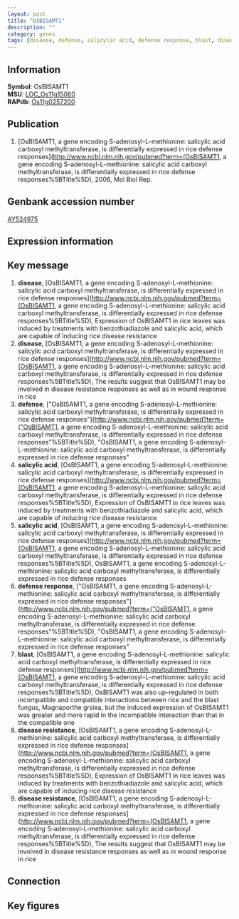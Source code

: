 ```yaml
---
layout: post
title: "OsBISAMT1"
description: ""
category: genes
tags: [disease, defense, salicylic acid, defense response, blast, disease resistance, Gene]
---
```


## Information
__Symbol__: OsBISAMT1  
__MSU__: [LOC_Os11g15060](http://rice.plantbiology.msu.edu/cgi-bin/ORF_infopage.cgi?orf=LOC_Os11g15060)  
__RAPdb__: [Os11g0257200](http://rapdb.dna.affrc.go.jp/viewer/gbrowse_details/irgsp1?name=Os11g0257200)  

## Publication
1. [OsBISAMT1, a gene encoding S-adenosyl-L-methionine: salicylic acid carboxyl methyltransferase, is differentially expressed in rice defense responses](http://www.ncbi.nlm.nih.gov/pubmed?term=(OsBISAMT1, a gene encoding S-adenosyl-L-methionine: salicylic acid carboxyl methyltransferase, is differentially expressed in rice defense responses%5BTitle%5D), 2006, Mol Biol Rep.

## Genbank accession number
[AY524975](http://www.ncbi.nlm.nih.gov/nuccore/AY524975)

## Expression information

## Key message
1. __disease__, [OsBISAMT1, a gene encoding S-adenosyl-L-methionine: salicylic acid carboxyl methyltransferase, is differentially expressed in rice defense responses](http://www.ncbi.nlm.nih.gov/pubmed?term=(OsBISAMT1, a gene encoding S-adenosyl-L-methionine: salicylic acid carboxyl methyltransferase, is differentially expressed in rice defense responses%5BTitle%5D),  Expression of OsBISAMT1 in rice leaves was induced by treatments with benzothiadiazole and salicylic acid, which are capable of inducing rice disease resistance
2. __disease__, [OsBISAMT1, a gene encoding S-adenosyl-L-methionine: salicylic acid carboxyl methyltransferase, is differentially expressed in rice defense responses](http://www.ncbi.nlm.nih.gov/pubmed?term=(OsBISAMT1, a gene encoding S-adenosyl-L-methionine: salicylic acid carboxyl methyltransferase, is differentially expressed in rice defense responses%5BTitle%5D),  The results suggest that OsBISAMT1 may be involved in disease resistance responses as well as in wound response in rice
3. __defense__, ["OsBISAMT1, a gene encoding S-adenosyl-L-methionine: salicylic acid carboxyl methyltransferase, is differentially expressed in rice defense responses"](http://www.ncbi.nlm.nih.gov/pubmed?term=("OsBISAMT1, a gene encoding S-adenosyl-L-methionine: salicylic acid carboxyl methyltransferase, is differentially expressed in rice defense responses"%5BTitle%5D), "OsBISAMT1, a gene encoding S-adenosyl-L-methionine: salicylic acid carboxyl methyltransferase, is differentially expressed in rice defense responses"
4. __salicylic acid__, [OsBISAMT1, a gene encoding S-adenosyl-L-methionine: salicylic acid carboxyl methyltransferase, is differentially expressed in rice defense responses](http://www.ncbi.nlm.nih.gov/pubmed?term=(OsBISAMT1, a gene encoding S-adenosyl-L-methionine: salicylic acid carboxyl methyltransferase, is differentially expressed in rice defense responses%5BTitle%5D),  Expression of OsBISAMT1 in rice leaves was induced by treatments with benzothiadiazole and salicylic acid, which are capable of inducing rice disease resistance
5. __salicylic acid__, [OsBISAMT1, a gene encoding S-adenosyl-L-methionine: salicylic acid carboxyl methyltransferase, is differentially expressed in rice defense responses](http://www.ncbi.nlm.nih.gov/pubmed?term=(OsBISAMT1, a gene encoding S-adenosyl-L-methionine: salicylic acid carboxyl methyltransferase, is differentially expressed in rice defense responses%5BTitle%5D), OsBISAMT1, a gene encoding S-adenosyl-L-methionine: salicylic acid carboxyl methyltransferase, is differentially expressed in rice defense responses
6. __defense response__, ["OsBISAMT1, a gene encoding S-adenosyl-L-methionine: salicylic acid carboxyl methyltransferase, is differentially expressed in rice defense responses"](http://www.ncbi.nlm.nih.gov/pubmed?term=("OsBISAMT1, a gene encoding S-adenosyl-L-methionine: salicylic acid carboxyl methyltransferase, is differentially expressed in rice defense responses"%5BTitle%5D), "OsBISAMT1, a gene encoding S-adenosyl-L-methionine: salicylic acid carboxyl methyltransferase, is differentially expressed in rice defense responses"
7. __blast__, [OsBISAMT1, a gene encoding S-adenosyl-L-methionine: salicylic acid carboxyl methyltransferase, is differentially expressed in rice defense responses](http://www.ncbi.nlm.nih.gov/pubmed?term=(OsBISAMT1, a gene encoding S-adenosyl-L-methionine: salicylic acid carboxyl methyltransferase, is differentially expressed in rice defense responses%5BTitle%5D),  OsBISAMT1 was also up-regulated in both incompatible and compatible interactions between rice and the blast fungus, Magnaporthe grsiea, but the induced expression of OsBISAMT1 was greater and more rapid in the incompatible interaction than that in the compatible one
8. __disease resistance__, [OsBISAMT1, a gene encoding S-adenosyl-L-methionine: salicylic acid carboxyl methyltransferase, is differentially expressed in rice defense responses](http://www.ncbi.nlm.nih.gov/pubmed?term=(OsBISAMT1, a gene encoding S-adenosyl-L-methionine: salicylic acid carboxyl methyltransferase, is differentially expressed in rice defense responses%5BTitle%5D),  Expression of OsBISAMT1 in rice leaves was induced by treatments with benzothiadiazole and salicylic acid, which are capable of inducing rice disease resistance
9. __disease resistance__, [OsBISAMT1, a gene encoding S-adenosyl-L-methionine: salicylic acid carboxyl methyltransferase, is differentially expressed in rice defense responses](http://www.ncbi.nlm.nih.gov/pubmed?term=(OsBISAMT1, a gene encoding S-adenosyl-L-methionine: salicylic acid carboxyl methyltransferase, is differentially expressed in rice defense responses%5BTitle%5D),  The results suggest that OsBISAMT1 may be involved in disease resistance responses as well as in wound response in rice

## Connection

## Key figures


